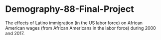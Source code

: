 # Demography-88-Final-Project
The effects of Latino immigration (in the US labor force) on African American wages (from African Americans in the labor force) during 2000 and 2017.

